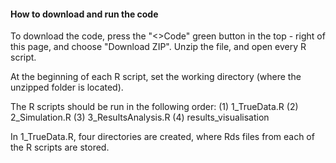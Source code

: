#### How to download and run the code ####
To download the code, press the "<>Code" green button in the top - right of this page, and choose "Download ZIP". 
Unzip the file, and open every R script. 

At the beginning of each R script, set the working directory (where the unzipped folder is located). 

The R scripts should be run in the following order:
(1) 1_TrueData.R
(2) 2_Simulation.R
(3) 3_ResultsAnalysis.R
(4) results_visualisation 

In 1_TrueData.R, four directories are created, where Rds files from each of the R scripts are stored.
